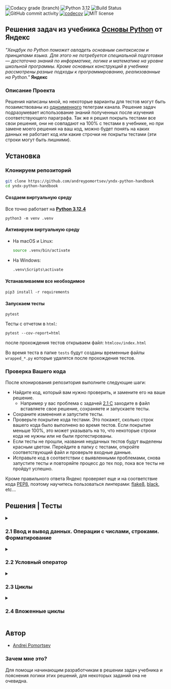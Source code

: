 ![Codacy grade (branch)](https://img.shields.io/codacy/grade/63f71a9c86ce4a0492af52c23628b78a/main)
![Python 3.12](https://img.shields.io/badge/Python-3.12-green.svg)
![Build Status](https://github.com/andreypomortsev/yndx-python-handbook/actions/workflows/ci.yml/badge.svg)
![GitHub commit activity](https://img.shields.io/github/commit-activity/t/andreypomortsev/yndx-python-handbook)
[![codecov](https://codecov.io/gh/andreypomortsev/yndx-python-handbook/branch/main/graph/badge.svg?token=WPUYVICKGT)](https://codecov.io/gh/andreypomortsev/yndx-python-handbook)
![MIT license](https://img.shields.io/badge/License-MIT-blue.svg)

## Решения задач из учебника [Основы Python](https://education.yandex.ru/handbook/python) от Яндекс

_"Хендбук по Python поможет овладеть основным синтаксисом и принципами языка. Для этого не потребуется специальной подготовки — достаточно знаний по информатике, логике и математике на уровне школьной программы. Кроме основных конструкций в учебнике рассмотрены разные подходы к программированию, реализованные на Python."_ **Яндекс**

### Описание Проекта

Решения написаны мной, но некоторые варианты для тестов могут быть позаимствованы из [одноименного](https://t.me/handbook_python) телеграм канала. Решение задач подразумевает использование знаний полученных после изучения соответствующего параграфа.
Так же я решил покрыть тестами все свои решения, они не совпадают на 100% с тестами в учебнике, но при замене моего решения на ваш код, можно будет понять на каких данных не работает код или какие строчки не покрыты тестами (эти строки могут быть лишними). 

## Установка

### Клонируем репозиторий

```sh
git clone https://github.com/andreypomortsev/yndx-python-handbook
cd yndx-python-handbook
```

#### Создаем виртуальную среду

Все точно работает на [**Python 3.12.4**](https://www.python.org/downloads/release/python-3124/)
```
python3 -m venv .venv
```

#### Активируем виртуальную среду

- На macOS и Linux:

  ```bash
  source .venv/bin/activate
  ```

- На Windows:

  ```bash
  .venv\Scripts\activate
  ```

#### Устанавливаемм все необходимое

```
pip3 install -r requirements
```

#### Запускаем тесты

```
pytest
```
Тесты с отчетом в `html`:
```
pytest --cov-report=html
```
после прохождения тестов открываем файл: `htmlcov/index.html`

Во время теста в папке `tests` будут созданы временные файлы `wrapped_*.py` которые удалятся после прохождения тестов.

### Проверка Вашего кода

После клонирования репозитория выполните следующие шаги:

- Найдите код, который вам нужно проверить, и замените его на ваше решение.
  - Например у вас проблема с задачей [2.1 C](./solutions/2.1/c.py) заходите в файл вставляете свое решение, сохраняете и запускаете тесты.
- Сохраните изменения и запустите тесты.
- Проверьте покрытие кода тестами. Это покажет, сколько строк вашего кода было выполнено во время тестов. Если покрытие меньше 100%, это может указывать на то, что некоторые строки кода не нужны или не были протестированы.
- Если тесты не прошли, названия неудачных тестов будут выделены красным цветом. Перейдите в папку с тестами, откройте соответствующий файл и проверьте входные данные.
- Исправьте код в соответствии с выявленными проблемами, снова запустите тесты и повторяйте процесс до тех пор, пока все тесты не пройдут успешно.

Кроме правильного ответа Яндекс проверяет еще и на соответствие кода [PEP8](https://github.com/Searge/mipt_oop/blob/master/week_1/readme.md), поэтому научитесь пользоваться линтерами: [flake8](https://flake8.pycqa.org/en/latest/), [black](https://black.readthedocs.io/en/stable/index.html), etc...

## Решения | Тесты

<details>
<summary><h3>2.1 Ввод и вывод данных. Операции с числами, строками. Форматирование</h3></summary>

#### Для решения задач используется только материал из параграфа:
- [2.1 Ввод и вывод данных. Операции с числами, строками. Форматирование](https://education.yandex.ru/handbook/python/article/vvod-i-vyvod-dannykh-operatsii-s-chislami-strokami-formatirovaniye)
  
### [Тестовые данные для задач](./tests/data/test_data_21.py)
  
| Решение              | Тесты                |
|----------------------|----------------------|
| А. [Привет, Яндекс!](./solutions/2.1/a.py) | [✅](./tests/2.1/test_a.py) |
| B. [Привет, всем!](./solutions/2.1/b.py) | [✅](./tests/2.1/test_b.py) |
| C. [Излишняя автоматизация](./solutions/2.1/c.py) | [✅](./tests/2.1/test_c.py) |
| D. [Сдача](./solutions/2.1/d.py) | [✅](./tests/2.1/test_d.py) |
| E. [Магазин](./solutions/2.1/e.py) | [✅](./tests/2.1/test_e.py) |
| F. [Чек](./solutions/2.1/f.py) | [✅](./tests/2.1/test_f.py) |
| G. [Делу — время, потехе — час](./solutions/2.1/g.py) | [✅](./tests/2.1/test_g.py) |
| H. [Наказание](./solutions/2.1/h.py) | [✅](./tests/2.1/test_h.py) |
| I. [Деловая колбаса](./solutions/2.1/i.py) | [✅](./tests/2.1/test_i.py) |
| J. [Детский сад — штаны на лямках](./solutions/2.1/j.py) | [✅](./tests/2.1/test_j.py) |
| K. [Автоматизация игры](./solutions/2.1/k.py) | [✅](./tests/2.1/test_k.py) |
| L. [Интересное сложение](./solutions/2.1/l.py) | [✅](./tests/2.1/test_l.py) |
| M. [Дед Мороз и конфеты](./solutions/2.1/m.py) | [✅](./tests/2.1/test_m.py) |
| N. [Шарики и ручки](./solutions/2.1/n.py) | [✅](./tests/2.1/test_n.py) |
| O. [В ожидании доставки](./solutions/2.1/o.py) | [✅](./tests/2.1/test_o.py) |
| P. [Доставка](./solutions/2.1/p.py) | [✅](./tests/2.1/test_p.py) |
| Q. [Ошибка кассового аппарата](./solutions/2.1/q.py) | [✅](./tests/2.1/test_q.py) |
| R. [Сдача 10](./solutions/2.1/r.py) | [✅](./tests/2.1/test_r.py) |
| S. [Украшение чека](./solutions/2.1/s.py) | [✅](./tests/2.1/test_s.py) |
| T. [Мухи отдельно, котлеты отдельно](./solutions/2.1/t.py) | [✅](./tests/2.1/test_t.py) |

</details>
<details>
<summary><h3>2.2 Условный оператор</h3></summary>

#### Для решения задач используется только пройденный материал из параграфоф:
- [2.1 Ввод и вывод данных. Операции с числами, строками. Форматирование](https://education.yandex.ru/handbook/python/article/vvod-i-vyvod-dannykh-operatsii-s-chislami-strokami-formatirovaniye)
- [2.2 Условный оператор](https://education.yandex.ru/handbook/python/article/uslovnyy-operator)

### [Тестовые данные для задач](./tests/data/test_data_22.py)

| Решение              | Тесты                |
|----------------------|----------------------|
| А. [Просто здравствуй, просто как дела](./solutions/2.2/a22.py) | [✅](./tests/2.2/test_a22.py) |
| B. [Кто быстрее?](./solutions/2.2/b22.py) | [✅](./tests/2.2/test_b22.py) |
| C. [Кто быстрее на этот раз?](./solutions/2.2/c22.py) | [✅](./tests/2.2/test_c22.py) |
| D. [Список победителей](./solutions/2.2/d22.py) | [✅](./tests/2.2/test_d22.py) |
| E. [Яблоки](./solutions/2.2/e22.py) | [✅](./tests/2.2/test_e22.py) |
| F. [Сила прокрастинации](./solutions/2.2/f22.py) | [✅](./tests/2.2/test_f22.py) |
| G. [А роза упала на лапу Азора](./solutions/2.2/g22.py) | [✅](./tests/2.2/test_g22.py) |
| H. [Зайка — 1](./solutions/2.2/h22.py) | [✅](./tests/2.2/test_h22.py) |
| I. [Первому игроку приготовиться](./solutions/2.2/i22.py) | [✅](./tests/2.2/test_i22.py) |
| J. [Лучшая защита — шифрование](./solutions/2.2/j22.py) | [✅](./tests/2.2/test_j22.py) |
| K. [Красота спасёт мир](./solutions/2.2/k22.py) | [✅](./tests/2.2/test_k22.py) |
| L. [Музыкальный инструмент](./solutions/2.2/l22.py) | [✅](./tests/2.2/test_l22.py) |
| M. [Властелин Чисел: Братство общей цифры](./solutions/2.2/m22.py) | [✅](./tests/2.2/test_m22.py) |
| N. [Властелин Чисел: Две Башни](./solutions/2.2/n22.py) | [✅](./tests/2.2/test_n22.py) |
| O. [Властелин Чисел: Возвращение Цезаря](./solutions/2.2/o22.py) | [✅](./tests/2.2/test_o22.py) |
| P. [Легенды велогонок возвращаются: кто быстрее?](./solutions/2.2/p22.py) | [✅](./tests/2.2/test_p22.py) |
| Q. [Корень зла](./solutions/2.2/q22.py) | [✅](./tests/2.2/test_q22.py) |
| R. [Территория зла](./solutions/2.2/r22.py) | [✅](./tests/2.2/test_r22.py) |
| S. [Автоматизация безопасности](./solutions/2.2/s22.py) | [✅](./tests/2.2/test_s22.py) |
| T. [Зайка — 2](./solutions/2.2/t22.py) | [✅](./tests/2.2/test_t22.py) |

</details>

<details>
<summary><h3>2.3 Циклы</h3></summary>

#### Для решения задач используется только пройденный материал из параграфоф:
- [2.1 Ввод и вывод данных. Операции с числами, строками. Форматирование](https://education.yandex.ru/handbook/python/article/vvod-i-vyvod-dannykh-operatsii-s-chislami-strokami-formatirovaniye)
- [2.2 Условный оператор](https://education.yandex.ru/handbook/python/article/uslovnyy-operator)
- [2.3 Циклы](https://education.yandex.ru/handbook/python/article/cikly)

### [Тестовые данные для задач](./tests/data/test_data_23.py)

| Решение              | Тесты                |
|----------------------|----------------------|
| А. [Раз, два, три! Ёлочка, гори!](./solutions/2.3/a23.py) | [✅](./tests/2.3/test_a23.py) |
| B. [Зайка — 3](./solutions/2.3/b23.py) | [✅](./tests/2.3/test_b23.py) |
| C. [Считалочка](./solutions/2.3/c23.py) | [✅](./tests/2.3/test_c23.py) |
| D. [Считалочка 2.0](./solutions/2.3/d23.py) | [✅](./tests/2.3/test_d23.py) |
| E. [Внимание! Акция!](./solutions/2.3/e23.py) | [✅](./tests/2.3/test_e23.py) |
| F. [НОД](./solutions/2.3/f23.py) | [✅](./tests/2.3/test_f23.py) |
| G. [НОК](./solutions/2.3/g23.py) | [✅](./tests/2.3/test_g23.py) |
| H. [Излишняя автоматизация 2.0](./solutions/2.3/h23.py) | [✅](./tests/2.3/test_h23.py) |
| I. [Факториал](./solutions/2.3/i23.py) | [✅](./tests/2.3/test_i23.py) |
| J. [Маршрут построен](./solutions/2.3/j23.py) | [✅](./tests/2.3/test_j23.py) |
| K. [Цифровая сумма](./solutions/2.3/k23.py) | [✅](./tests/2.3/test_k23.py) |
| L. [Сильная цифра](./solutions/2.3/l23.py) | [✅](./tests/2.3/test_l23.py) |
| M. [Первому игроку приготовиться 2.0](./solutions/2.3/m23.py) | [✅](./tests/2.3/test_m23.py) |
| N. [Простая задача](./solutions/2.3/n23.py) | [✅](./tests/2.3/test_n23.py) |
| O. [Зайка - 4](./solutions/2.3/o23.py) | [✅](./tests/2.3/test_o23.py) |
| P. [А роза упала на лапу Азора 2.0](./solutions/2.3/p23.py) | [✅](./tests/2.3/test_p23.py) |
| Q. [Чётная чистота](./solutions/2.3/q23.py) | [✅](./tests/2.3/test_q23.py) |
| R. [Простая задача 2.0](./solutions/2.3/r23.py) | [✅](./tests/2.3/test_r23.py) |
| S. [Игра в «Угадайку»](./solutions/2.3/s23.py) | [✅](./tests/2.3/test_s23.py) |
| T. [Хайпанём немножечко!](./solutions/2.3/t23.py) | [✅](./tests/2.3/test_t23.py) |

</details>

<details>
<summary><h3>2.4 Вложенные циклы</h3></summary>

#### Для решения задач используется только пройденный материал из параграфоф:
- [2.1 Ввод и вывод данных. Операции с числами, строками. Форматирование](https://education.yandex.ru/handbook/python/article/vvod-i-vyvod-dannykh-operatsii-s-chislami-strokami-formatirovaniye)
- [2.2 Условный оператор](https://education.yandex.ru/handbook/python/article/uslovnyy-operator)
- [2.3 Циклы](https://education.yandex.ru/handbook/python/article/cikly)
- [2.4 Вложенные циклы](https://education.yandex.ru/handbook/python/article/vlozhennye-cikly)

### [Тестовые данные для задач](./tests/data/test_data_24.py)

| Решение              | Тесты                |
|----------------------|----------------------|
| А. [Таблица умножения](./solutions/2.4/a24.py) | [✅](./tests/2.4/test_a24.py) |
| B. [Не таблица умножения](./solutions/2.4/b24.py) | [✅](./tests/2.4/test_b24.py) |
| C. [Новогоднее настроение](./solutions/2.4/c24.py) | [✅](./tests/2.4/test_c24.py) |
| D. [Суммарная сумма](./solutions/2.4/d24.py) | [✅](./tests/2.4/test_d24.py) |
| E. [Зайка — 5](./solutions/2.4/e24.py) | [✅](./tests/2.4/test_e24.py) |
| F. [НОД 2.0](./solutions/2.4/f24.py) | [✅](./tests/2.4/test_f24.py) |
| G. [На старт! Внимание! Марш!](./solutions/2.4/g24.py) | [✅](./tests/2.4/test_g24.py) |
| H. [Максимальная сумма](./solutions/2.4/h24.py) | [✅](./tests/2.4/test_h24.py) |
| I. [Большое число](./solutions/2.4/i24.py) | [✅](./tests/2.4/test_i24.py) |
| J. [Мы делили апельсин](./solutions/2.4/j24.py) | [✅](./tests/2.4/test_j24.py) |
| K. [Простая задача 3.0](./solutions/2.4/k24.py) | [❌](./tests/2.4/test_k24.py) |
| L. [Числовой прямоугольник](./solutions/2.4/l24.py) | [❌](./tests/2.4/test_l24.py) |
| M. [Числовой прямоугольник 2.0](./solutions/2.4/m24.py) | [❌](./tests/2.4/test_m24.py) |
| N. [Числовая змейка](./solutions/2.4/n24.py) | [❌](./tests/2.4/test_n24.py) |
| O. [Числовая змейка 2.0](./solutions/2.4/o24.py) | [❌](./tests/2.4/test_o24.py) |
| P. [Редизайн таблицы умножения](./solutions/2.4/p24.py) | [❌](./tests/2.4/test_p24.py) |
| Q. [А роза упала на лапу Азора 3.0](./solutions/2.4/q24.py) | [❌](./tests/2.4/test_q24.py) |
| R. [Новогоднее настроение 2.0](./solutions/2.4/r24.py) | [❌](./tests/2.4/test_r24.py) |
| S. [Числовой квадрат](./solutions/2.4/s24.py) | [❌](./tests/2.4/test_s24.py) |
| T. [Математическая выгода](./solutions/2.4/t24.py) | [❌](./tests/2.4/test_t24.py) |

</details>

## Автор

- [Andrei Pomortsev](https://www.linkedin.com/in/andreypomortsev/)

### Зачем мне это?

Для помощи начинающим разработчикам в решении задач учебника и пояснения логики этих решений, для некоторых заданий она не очевидна.
